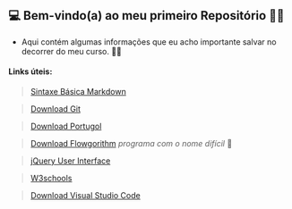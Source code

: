## :computer: Bem-vindo(a) ao meu primeiro Repositório :raising_hand_woman: 

- Aqui contém algumas informações que eu acho importante salvar no decorrer do meu curso. :floppy_disk::sparkles:

#### Links úteis:

>  [Sintaxe Básica Markdown](https://www.markdownguide.org/basic-syntax/)

> [Download Git](https://git-scm.com/download/win)

> [Download Portugol](http://lite.acad.univali.br/portugol/)

> [Download Flowgorithm](http://www.flowgorithm.org/download/) _programa com o nome difícil_ :clown_face:

> [jQuery User Interface](https://releases.jquery.com/ui/)

> [W3schools](https://www.w3schools.com)

> [Download Visual Studio Code](https://code.visualstudio.com/docs/?dv=win)
